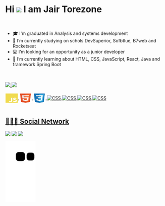 
<h1 align="left">Hi <img src="https://raw.githubusercontent.com/kaueMarques/kaueMarques/master/hi.gif" width="10px"> I am Jair Torezone</h1>  <br>

<ul>
  <li>🎓   I'm graduated in Analysis and systems development  </li>
  <li> 🚀  I’m currently studying on schols DevSuperior, Sofbtlue, B7web and Rocketseat  </li>
  <li> 💻  I’m looking for an opportunity as a junior developer </li>
  <li> 📝  I’m currently learning about HTML, CSS, JavaScript, React, Java and framework Spring Boot </li>
</ul>
<br><br>


<div>
  <a href="https://github.com/JairTorezone">
  <img height="180em" src="https://github-readme-stats.vercel.app/api?username=JairTorezone&show_icons=true&theme=tokyonight&include_all_commits=true&count_private=true"/>
  <img height="180em" src="https://github-readme-stats.vercel.app/api/top-langs/?username=JairTorezone&layout=compact&langs_count=6&theme=tokyonight"/>
</div>

 <!--ICONES DAS LINGUAGEM-->
<div style="display: inline_block"><br>
  <img align="center" alt="Js" height="30" width="40" src="https://raw.githubusercontent.com/devicons/devicon/master/icons/javascript/javascript-plain.svg">
  <img align="center" alt="HTML" height="30" width="40" src="https://raw.githubusercontent.com/devicons/devicon/master/icons/html5/html5-original.svg">
  <img align="center" alt="CSS" height="30" width="40" src="https://raw.githubusercontent.com/devicons/devicon/master/icons/css3/css3-original.svg">
  <img align="center" alt="CSS" height="30" width="40" src="https://cdn.jsdelivr.net/gh/devicons/devicon/icons/typescript/typescript-original.svg" />
  <img align="center" alt="CSS" height="40" src="https://cdn.jsdelivr.net/gh/devicons/devicon/icons/react/react-original.svg" />

  <img align="center" alt="CSS" height="40" width="50" src="https://cdn.jsdelivr.net/gh/devicons/devicon/icons/java/java-original-wordmark.svg" />
  <img align="center" alt="CSS" height="60"  width="50" src="https://cdn.jsdelivr.net/gh/devicons/devicon/icons/spring/spring-original-wordmark.svg" />

  


</div>

 <br>
 
 ## 👨🏽‍🦲&nbsp;Social Network
 
<div> 
  <a href="https://instagram.com/JairTorezone" target="_blank"><img src="https://img.shields.io/badge/-Instagram-%23E4405F?style=for-the-badge&logo=instagram&logoColor=white" target="_blank"></a>
 <!--<a href="https://discord.gg/5DVhGKVf4h" target="_blank"><img src="https://img.shields.io/badge/Discord-7289DA?style=for-the-badge&logo=discord&logoColor=white" target="_blank"></a> -->
  <a href = "mailto:gemeos@JairTorezone.com"><img src="https://img.shields.io/badge/-Gmail-%23333?style=for-the-badge&logo=gmail&logoColor=white" target="_blank"></a>
  <a href="https://www.linkedin.com/in/jair-torezone/" target="_blank"><img src="https://img.shields.io/badge/-LinkedIn-%230077B5?style=for-the-badge&logo=linkedin&logoColor=white" target="_blank"></a> 
  

  <!-- CÓDIGO COBRINHA -->
 ![Snake animation](https://github.com/JairTorezone/JairTorezone/blob/output/github-contribution-grid-snake.svg) 

</div>
